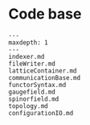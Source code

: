 Code base
=========



```{toctree}
---
maxdepth: 1
---
indexer.md
fileWriter.md
latticeContainer.md
communicationBase.md
functorSyntax.md
gaugefield.md
spinorfield.md
topology.md
configurationIO.md
```
